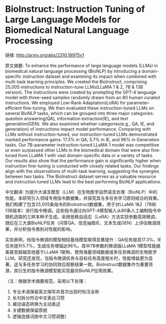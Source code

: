 # BioInstruct: Instruction Tuning of Large Language Models for Biomedical Natural Language Processing

链接: http://arxiv.org/abs/2310.19975v1

原文摘要:
To enhance the performance of large language models (LLMs) in biomedical
natural language processing (BioNLP) by introducing a domain-specific
instruction dataset and examining its impact when combined with multi-task
learning principles. We created the BioInstruct, comprising 25,005 instructions
to instruction-tune LLMs(LLaMA 1 & 2, 7B & 13B version). The instructions were
created by prompting the GPT-4 language model with three-seed samples randomly
drawn from an 80 human curated instructions. We employed Low-Rank
Adaptation(LoRA) for parameter-efficient fine-tuning. We then evaluated these
instruction-tuned LLMs on several BioNLP tasks, which can be grouped into three
major categories: question answering(QA), information extraction(IE), and text
generation(GEN). We also examined whether categories(e.g., QA, IE, and
generation) of instructions impact model performance. Comparing with LLMs
without instruction-tuned, our instruction-tuned LLMs demonstrated marked
performance gains: 17.3% in QA, 5.7% in IE, and 96% in Generation tasks. Our
7B-parameter instruction-tuned LLaMA 1 model was competitive or even surpassed
other LLMs in the biomedical domain that were also fine-tuned from LLaMA 1 with
vast domain-specific data or a variety of tasks. Our results also show that the
performance gain is significantly higher when instruction fine-tuning is
conducted with closely related tasks. Our findings align with the observations
of multi-task learning, suggesting the synergies between two tasks. The
BioInstruct dataset serves as a valuable resource and instruction tuned LLMs
lead to the best performing BioNLP applications.

中文翻译:
为提升大语言模型（LLM）在生物医学自然语言处理（BioNLP）中的性能，本研究引入领域专用指令数据集，并探究其与多任务学习原则结合的效果。我们构建了包含25,005条指令的BioInstruct数据集，用于对LLaMA 1&2（7B和13B版本）进行指令微调。这些指令通过向GPT-4模型输入从80条人工编制指令中随机选取的三样本种子生成。采用低秩自适应（LoRA）方法实现参数高效微调，随后在三大类BioNLP任务（问答QA、信息抽取IE、文本生成GEN）上评估微调效果，并分析指令类别对性能的影响。

实验表明，经指令微调的模型相较基线模型取得显著提升：QA任务提高17.3%，IE任务提升5.7%，生成任务增幅达96%。其中7B参数的微调版LLaMA 1模型性能媲美甚至超越其他基于LLaMA 1架构、使用海量领域数据或多任务微调的生物医学LLM。研究还发现，当指令微调任务与目标任务高度相关时，性能增益更为显著，这与多任务学习的协同效应观察结果一致。BioInstruct数据集作为重要资源，其衍生的指令微调模型能实现最优BioNLP应用效果。

（注：根据学术摘要规范，采用以下处理：
1. 专业术语保留英文缩写并首次出现时标注全称
2. 长句拆分符合中文表达习惯
3. 被动语态转换为主动表述
4. 关键数据保留原貌
5. 逻辑连接词按中文习惯调整）
